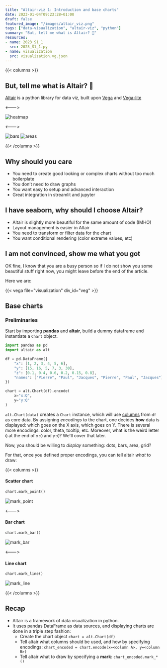 ```yaml
---
title: "Altair-viz 1: Introduction and base charts"
date: 2023-01-04T09:23:28+01:00
draft: false
featured_image: "/images/altair_viz.png"
tags: ["data-visualization", "altair-viz", "python"]
summary: "But, tell me what is Altair? 🤔"
resources:
- name: 2023_S1_1
  src: 2023_S1_1.py
- name: visualization
  src: visualization.vg.json
---
```


{{< columns >}} 

## But, tell me what is Altair? 🤔

[Altair](https://altair-viz.github.io/) is a python library for data viz, built upon [Vega](https://vega.github.io/) and [Vega-lite](https://vega.github.io/vega-lite/)

<--->


![heatmap](2023_S1_1.png)

<--->

![bars](2023_S1_5.png)
![areas](2023_S1_3.png)


{{< /columns >}}


## Why should you care

- You need to create good looking or complex charts without too much boilerplate
- You don’t need to draw graphs
- You want easy to setup and advanced interaction
- Great integration in streamlit and jupyter
  

## I have seaborn, why should I choose Altair?

- Altair is slightly more beautiful for the same amount of code (IMHO)
- Layout management is easier in Altair
- You need to transform or filter data for the chart
- You want conditional rendering (color extreme values, etc)


## I am not convinced, show me what you got
OK fine, I know that you are a busy person so if I do not show you some beautiful stuff right now, you might leave before the end of the article.

Here we are:

{{< vega file="visualization" div_id="veg" >}}


## Base charts


### Preliminaries

Start by importing **pandas** and **altair**, build a dummy dataframe and 
instantiate a `Chart` object.

```python
import pandas as pd
import altair as alt

df = pd.DataFrame({
    "x": [1, 2, 3, 4, 5, 6], 
    "y": [15, 16, 5, 7, 3, 30],
    "z": [0.1, 0.4, 0.6, 0.2, 0.15, 0.8], 
    "names": ["Pierre", "Paul", "Jacques", "Pierre", "Paul", "Jacques"]
})

chart = alt.Chart(df).encode(
    x="x:Q", 
    y="y:Q"
)
```
`alt.Chart(data)` creates a `Chart` instance, which will use <u>columns</u> from `df` as core data.
By assigning *encodings* to the chart, one decides **how** data is displayed: which goes on the X axis, which goes on Y. There is several more encodings: color, theta, tooltip, etc. Moreover, what is the weird letter `Q` at the end of `x:Q` and `y:Q`? We'll cover that later.


Now, you should be willing to *display* something: dots, bars, area, grid?

For that, once you defined proper encodings, you can tell altair *what* to draw:


{{< columns >}}
#### Scatter chart

```python
chart.mark_point()
```

![mark_point](mark_point.png)

<--->
#### Bar chart

```python
chart.mark_bar()
```

![mark_bar](mark_bar.png)

<--->
#### Line chart

```python
chart.mark_line()
```

![mark_line](mark_line.png)

{{< /columns >}}


## Recap

- Altair is a framework of data visualization in python. 
- It uses pandas DataFrame as data sources, and displaying charts are done in a triple step fashion:
  - Create the chart object `chart = alt.Chart(df)`
  - Tell altair what columns should be used, and how by specifying encodings: `chart_encoded = chart.encode(x=<column A>, y=<column B>)`
  - Tell altair what to draw by specifying a **mark**: `chart_encoded.mark_*()`



